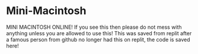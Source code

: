 # Mini-Macintosh
MINI MACINTOSH ONLINE!
If you see this then please do not mess with anything unless you are allowed to use this!
This was saved from replit after a famous person from github no longer had this on replit, the code is saved here!
